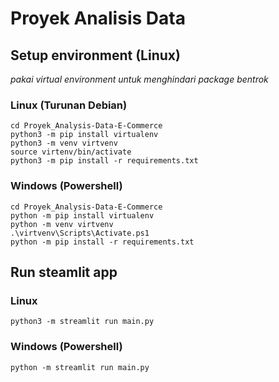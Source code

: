 # Proyek Analisis Data

## Setup environment (Linux)
_pakai virtual environment untuk menghindari package bentrok_

### Linux (Turunan Debian)
```
cd Proyek_Analysis-Data-E-Commerce
python3 -m pip install virtualenv
python3 -m venv virtvenv
source virtenv/bin/activate
python3 -m pip install -r requirements.txt
```

### Windows (Powershell)
```
cd Proyek_Analysis-Data-E-Commerce
python -m pip install virtualenv
python -m venv virtvenv
.\virtvenv\Scripts\Activate.ps1
python -m pip install -r requirements.txt
```

## Run steamlit app

### Linux
```
python3 -m streamlit run main.py
```
### Windows (Powershell)
```
python -m streamlit run main.py
```
